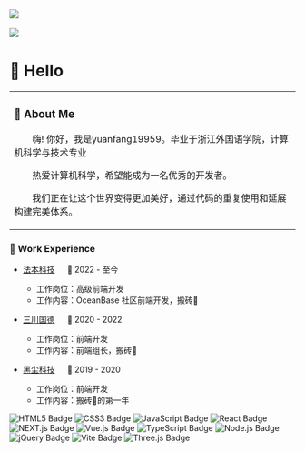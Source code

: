 <div align="left">
  <div>
    <a href="http://yuanfang19959.tech/">
      <img src="https://readme-typing-svg.demolab.com?font=Fira+Code&pause=1000&width=435&lines=console.log(hi%2C%20I'm%20zzb);!&center=true&size=27" />
    </a>
  </div>

  <!-- for beauty 留个空行好看点 -->
  <div>&nbsp;</div>

  <!-- profile logo 个人资料徽标 -->
  <div>
    <a href="http://yuanfang19959.tech"><img src="https://img.shields.io/badge/Website-博客-8c36db" /></a>&emsp;
  </div>
</div>

#  🙋 Hello

<table>
  
<tr><td>

### 🤺 About Me

<p>&emsp;&emsp;嗨! 你好，我是yuanfang19959。毕业于浙江外国语学院，计算机科学与技术专业</p>
<p>&emsp;&emsp;热爱计算机科学，希望能成为一名优秀的开发者。</p>
<p>&emsp;&emsp;我们正在让这个世界变得更加美好，通过代码的重复使用和延展构建完美体系。</p>

</table>

### 🏢 Work Experience
- [法本科技]() &emsp; 📌 2022 - 至今

  - 工作岗位：高级前端开发
  - 工作内容：OceanBase 社区前端开发，搬砖🧱

- [三川国德]() &emsp; 📌 2020 - 2022

  - 工作岗位：前端开发
  - 工作内容：前端组长，搬砖🧱

- [黑尘科技]() &emsp; 📌 2019 - 2020

  - 工作岗位：前端开发
  - 工作内容：搬砖🧱的第一年

</div>



<!--  skill badge 技能徽章 -->

![HTML5 Badge](https://img.shields.io/badge/HTML5-E34F26?logo=html5&logoColor=fff&style=flat)
![CSS3 Badge](https://img.shields.io/badge/CSS3-1572B6?logo=css3&logoColor=fff&style=flat)
![JavaScript Badge](https://img.shields.io/badge/JavaScript-F7DF1E?logo=javascript&logoColor=000&style=flat)
![React Badge](https://img.shields.io/badge/React-61DAFB?logo=react&logoColor=000&style=flat)
![NEXT.js Badge](https://img.shields.io/badge/NEXTJS-E34F26?logo=NEXT&logoColor=fff&style=flat)
![Vue.js Badge](https://img.shields.io/badge/Vue.js-4FC08D?logo=vuedotjs&logoColor=fff&style=flat)
![TypeScript Badge](https://img.shields.io/badge/TypeScript-3178C6?logo=typescript&logoColor=fff&style=flat)
![Node.js Badge](https://img.shields.io/badge/Node.js-393?logo=nodedotjs&logoColor=fff&style=flat)
![jQuery Badge](https://img.shields.io/badge/jQuery-0769AD?logo=jquery&logoColor=fff&style=flat)
![Vite Badge](https://img.shields.io/badge/Vite-646CFF?logo=vite&logoColor=fff&style=flat)
![Three.js Badge](https://img.shields.io/badge/Three.js-092E20?logo=threedotjs&logoColor=fff&style=flat)

